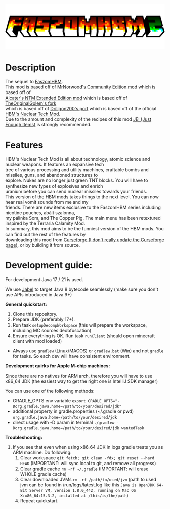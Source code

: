 ![fhbm2_title](https://raw.githubusercontent.com/nzoliii/faszomhbm2/refs/heads/main/static_banners/fhbm2_title.png)

# Description
The sequel to [FaszomHBM](https://github.com/nzoliii/faszomhbm).<br>
This mod is based off of [MrNorwood's Community Edition mod](https://codeberg.org/MrNorwood/Hbm-s-Nuclear-Tech-CE) which is based off of<br> [Alcater's NTM Extended Edition mod](https://github.com/Alcatergit/Hbm-s-Nuclear-Tech-GIT) which is based off of [TheOriginalGolem's fork](https://github.com/TheOriginalGolem/Hbm-s-Nuclear-Tech-GIT)<br>
which is based off of [Drillgon200's port](https://github.com/Drillgon200/Hbm-s-Nuclear-Tech-GIT) which is based off of the official [HBM's Nuclear Tech Mod](https://github.com/HbmMods/Hbm-s-Nuclear-Tech-GIT).<br>
Due to the amount and complexity of the recipes of this mod [JEI (Just Enough Items)](https://www.curseforge.com/minecraft/mc-mods/jei) is strongly recommended.

# Features
HBM's Nuclear Tech Mod is all about technology, atomic science and nuclear weapons. It features an expansive tech<br>
tree of various processing and utility machines, craftable bombs and missiles, guns, and abandoned structures to<br>
explore. Nukes are no longer just green TNT blocks. You will have to synthesize new types of explosives and enrich<br>
uranium before you can send nuclear missiles towards your friends.<br>
This version of the HBM mods takes things to the next level. You can now hear real vomit sounds from me and my<br>
friends. There are new items exclusive to the FaszomHBM series including nicotine pouches, abált szalonna,<br>
my pálinka Som, and The Copper Pig. The main menu has been retextured inspired by the Terraria Calamity Mod.<br>
In summary, this mod aims to be the funniest version of the HBM mods. You can find out the rest of the features by<br>
downloading this mod from [Curseforge (I don't really update the Curseforge page)](https://www.curseforge.com/minecraft/mc-mods/faszomhbm2), or by building it from source.

# Development guide:
For development Java 17 / 21 is used.

We use [Jabel](https://github.com/bsideup/jabel) to target Java 8 bytecode seamlessly (make sure you don't use APIs introduced in Java 9+)

**General quickstart:**
1. Clone this repository.
2. Prepare JDK (preferably 17+).
3. Run task `setupDecompWorkspace` (this will prepare the workspace, including MC sources deobfuscation)
4. Ensure everything is OK. Run task `runClient` (should open minecraft client with mod loaded)

- Always use `gradlew` (Linux/MACOS) or `gradlew.bat` (Win) and not `gradle` for tasks. So each dev will have consistent environment.

**Development quirks for Apple M-chip machines:**

Since there are no natives for ARM arch, therefore you will have to use x86_64 JDK (the easiest way to get the right one is IntelliJ SDK manager)

You can use one of the following methods:
- GRADLE_OPTS env variable `export GRADLE_OPTS="-Dorg.gradle.java.home=/path/to/your/desired/jdk"`
- additional property in gradle.properties (~/.gradle or pwd) `org.gradle.java.home=/path/to/your/desired/jdk`
- direct usage with -D param in terminal `./gradlew -Dorg.gradle.java.home=/path/to/your/desired/jdk wantedTask`

**Troubleshooting:**

1. If you see that even when using x86_64 JDK in logs gradle treats you as ARM machine. Do following:
    1. Clear workspace `git fetch; git clean -fdx; git reset --hard HEAD` (IMPORTANT: will sync local to git, and remove all progress)
    2. Clear gradle cache `rm -rf ~/.gradle` (IMPORTANT: will erase WHOLE gradle cache)
    3. Clear downloaded JVMs `rm -rf /path/to/used/jvm`
       (path to used jvm can be found in /run/logs/latest.log like this `Java is OpenJDK 64-Bit Server VM, version 1.8.0_442, running on Mac OS X:x86_64:15.3.2, installed at /this/is/the/path`)
    4. Repeat quickstart.